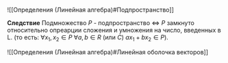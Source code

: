 ![[Определения (Линейная алгебра)#Подпространство]]

**Следствие**
Подмножество $P$ - подпространство $\Leftrightarrow$ $P$ замкнуто относительно опреарции сложения и умножения на число, введенных в L.
(то есть: $\forall x_1, x_2 \in P$    $\forall a, b \in R$ (или $C$)    $ax_1 + bx_2 \in P$).

![[Определения (Линейная алгебра)#Линейная оболочка векторов]]

